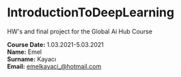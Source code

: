 # IntroductionToDeepLearning
HW's and final project for the Global Ai Hub Course

**Course Date:** 1.03.2021-5.03.2021 \
**Name:** Emel \
**Surname:** Kayacı \
**Email:** emelkayaci_@hotmail.com
